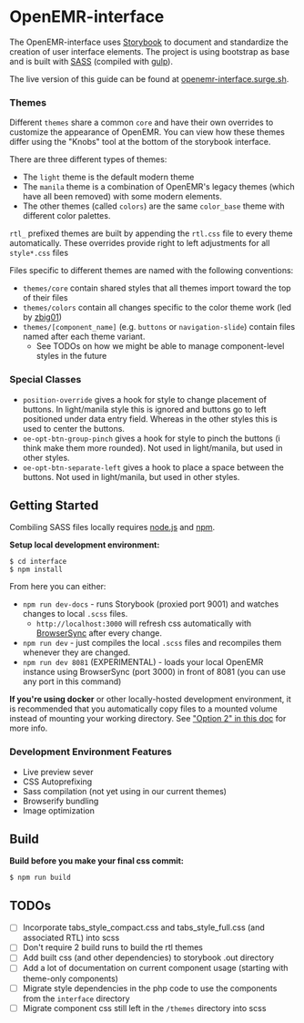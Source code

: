 # OpenEMR-interface

The OpenEMR-interface uses [Storybook](https://storybook.js.org) to document and standardize the creation of user interface elements. The project is using bootstrap as base and is built with [SASS](https://sass-lang.com/) (compiled with [gulp](https://gulpjs.com/)).

The live version of this guide can be found at [openemr-interface.surge.sh](http://openemr-interface.surge.sh).

### Themes

Different `themes` share a common `core` and have their own overrides to customize the appearance of OpenEMR. You can view how these themes differ using the "Knobs" tool at the bottom of the storybook interface.

There are three different types of themes:
* The `light` theme is the default modern theme
* The `manila` theme is a combination of OpenEMR's legacy themes (which have all been removed) with some modern elements.
* The other themes (called `colors`) are the same `color_base` theme with different color palettes.

`rtl_` prefixed themes are built by appending the `rtl.css` file to every theme automatically. These overrides provide right to left adjustments for all `style*.css` files

Files specific to different themes are named with the following conventions:
* `themes/core` contain shared styles that all themes import toward the top of their files
* `themes/colors` contain all changes specific to the color theme work (led by [zbig01](https://github.com/zbig01))
* `themes/[component_name]` (e.g. `buttons` or `navigation-slide`) contain files named after each theme variant.
    * See TODOs on how we might be able to manage component-level styles in the future

### Special Classes

* `position-override` gives a hook for style to change placement of buttons. In light/manila style this is ignored and buttons go to left positioned under data entry field. Whereas in the other styles this is used to center the buttons.
* `oe-opt-btn-group-pinch` gives a hook for style to pinch the buttons (i think make them more rounded). Not used in light/manila, but used in other styles.
* `oe-opt-btn-separate-left` gives a hook to place a space between the buttons. Not used in light/manila, but used in other styles.

## Getting Started

Combiling SASS files locally requires [node.js](http://nodejs.org) and [npm](https://www.npmjs.com/).

**Setup local development environment:**

```
$ cd interface
$ npm install
```

From here you can either:
* `npm run dev-docs` - runs Storybook (proxied port 9001) and watches changes to local `.scss` files.
    * `http://localhost:3000` will refresh css automatically with [BrowserSync](http://www.browsersync.io/) after every change.
* `npm run dev` - just compiles the local `.scss` files and recompiles them whenever they are changed.
* `npm run dev 8081` (EXPERIMENTAL) - loads your local OpenEMR instance using BrowserSync (port 3000) in front of 8081 (you can use any port in this command) 

**If you're using docker** or other locally-hosted development environment, it is recommended that you automatically copy files to a mounted volume instead of mounting your working directory. See ["Option 2" in this doc](/contrib/util/docker/README.md) for more info.

### Development Environment Features

- Live preview sever
- CSS Autoprefixing
- Sass compilation (not yet using in our current themes)
- Browserify bundling
- Image optimization

## Build

**Build before you make your final css commit:**

```
$ npm run build
```

## TODOs
- [ ] Incorporate tabs_style_compact.css and tabs_style_full.css (and associated RTL) into scss
- [ ] Don't require 2 build runs to build the rtl themes
- [ ] Add built css (and other dependencies) to storybook .out directory
- [ ] Add a lot of documentation on current component usage (starting with theme-only components)
- [ ] Migrate style dependencies in the php code to use the components from the `interface` directory
- [ ] Migrate component css still left in the `/themes` directory into scss
